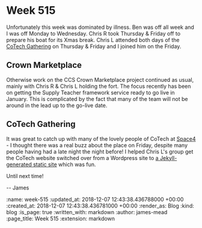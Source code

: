 Week 515
========

Unfortunately this week was dominated by illness. Ben was off all week and I was off Monday to Wednesday. Chris R took Thursday & Friday off to prepare his boat for its Xmas break. Chris L attended both days of the [CoTech Gathering][] on Thursday & Friday and I joined him on the Friday.

## Crown Marketplace

Otherwise work on the CCS Crown Marketplace project continued as usual, mainly with Chris R & Chris L holding the fort. The focus recently has been on getting the Supply Teacher framework service ready to go live in January. This is complicated by the fact that many of the team will not be around in the lead up to the go-live date.

## CoTech Gathering

It was great to catch up with many of the lovely people of CoTech at [Space4][] - I thought there was a real buzz about the place on Friday, despite many people having had a late night the night before! I helped Chris L's group get the CoTech website switched over from a Wordpress site to [a Jekyll-generated static site][gitlab-repo] which was fun.

Until next time!

-- James

[CoTech Gathering]: https://community.coops.tech/t/cotech-space4-gathering-29-30th-november-2018/1033
[Space4]: http://space4.tech/
[gitlab-repo]: https://git.coop/cotech/website

:name: week-515
:updated_at: 2018-12-07 12:43:38.436788000 +00:00
:created_at: 2018-12-07 12:43:38.436781000 +00:00
:render_as: Blog
:kind: blog
:is_page: true
:written_with: markdown
:author: james-mead
:page_title: Week 515
:extension: markdown
